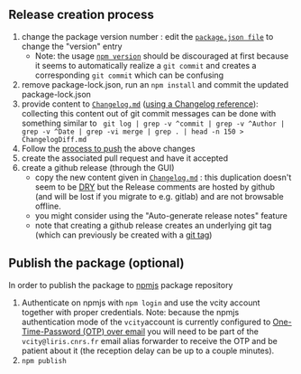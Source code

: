 ## Release creation process
 1. change the package version number : edit the [`package.json file`](https://github.com/VCityTeam/UD-Viz/blob/master/package.json#L3) to change the "version" entry
     - Note: the usage [`npm version`](https://docs.npmjs.com/updating-your-published-package-version-number) should be discouraged at first because it seems to automatically realize a `git commit` and creates a corresponding `git commit` which can be confusing 
 1. remove package-lock.json, run an `npm install` and commit the updated package-lock.json
 1. provide content to [`Changelog.md`](https://github.com/VCityTeam/UD-Viz/blob/master/Doc/Changelog.md) ([using a Changelog reference](https://softwareengineering.stackexchange.com/questions/83797/is-there-a-point-to-including-a-change-log-in-every-code-file-when-you-are-usi)):
    collecting this content out of git commit messages can be done with something similar to
    ` git log | grep -v ^commit | grep -v ^Author | grep -v ^Date | grep -vi merge | grep . | head -n 150 > ChangelogDiff.md` 
1. Follow the [process to push](https://github.com/VCityTeam/UD-Viz/blob/master/Readme.md#anchor-devel-pushing-process) the above changes
 1. create the associated pull request and have it accepted
 1. create a github release (through the GUI)
     - copy the new content given in [`Changelog.md`](https://github.com/VCityTeam/UD-Viz/blob/master/Doc/Changelog.md) : this duplication doesn't seem to be [DRY](https://en.wikipedia.org/wiki/Don%27t_repeat_yourself) but the Release comments are hosted by github (and will be lost if you migrate to e.g. gitlab) and are not browsable offline.
     - you might consider using the "Auto-generate release notes" feature
     - note that creating a github release creates an underlying git tag (which can previously be created with a [git tag](https://stackoverflow.com/questions/38675829/how-to-create-releases-for-public-or-private-repository-in-github))
 
## Publish the package (optional)

In order to publish the package to [npmjs](https://www.npmjs.com/) package repository
1. Authenticate on npmjs with `npm login` and use the vcity account together with proper credentials.
    Note: because the npmjs authentication mode of the `vcity`account is currently configured to [One-Time-Password (OTP) over email](https://docs.npmjs.com/receiving-a-one-time-password-over-email) you will need to be part of the `vcity@liris.cnrs.fr` email alias forwarder to receive the OTP and be patient about it (the reception delay can be up to a couple minutes).
1. `npm publish`
